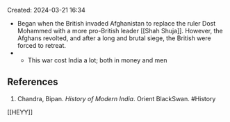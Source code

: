 Created: 2024-03-21 16:34
- Began when the British invaded Afghanistan to replace the ruler Dost Mohammed with a more pro-British leader [[Shah Shuja]]. However, the Afghans revolted, and after a long and brutal siege, the British were forced to retreat.
- - This war cost India a lot; both in money and men
## References
1. Chandra, Bipan. _History of Modern India_. Orient BlackSwan.
#History

[[HEYY]]
